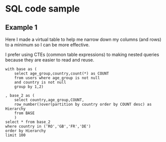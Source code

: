 # SQL code sample


## Example 1

Here I made a virtual table to help me narrow down my columns (and rows) to a minimum so I can be more effective.

I prefer using CTEs (common table expressions) to making nested queries because they are easier to read and reuse.
```
with base as (
    select age_group,country,count(*) as COUNT 
    from users where age_group is not null
    and country is not null
    group by 1,2)

, base_2 as (
    select country,age_group,COUNT, 
    row_number()over(partition by country order by COUNT desc) as Hierarchy
    from BASE
    )
select * from base_2
where country in ('RO','GB','FR','DE')
order by Hierarchy
limit 100
```
